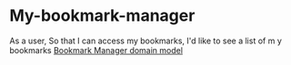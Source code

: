 # My-bookmark-manager
As a user, So that I can access my bookmarks, I'd like to see a list of m
y bookmarks
[Bookmark Manager domain model](./bookmark_manager_1.png)
